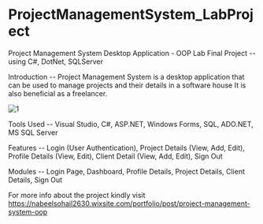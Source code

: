# ProjectManagementSystem_LabProject
Project Management System Desktop Application - OOP Lab Final Project -- using C#, DotNet, SQLServer


Introduction -- 
Project Management System is a desktop application that can be used to manage projects and their details in a software house It is also beneficial as a freelancer.


![1](https://user-images.githubusercontent.com/73162686/182042128-6926a02e-0509-43d7-9d45-ea604787b358.jpg)


Tools Used -- 
Visual Studio, C#, ASP.NET, Windows Forms, SQL, ADO.NET, MS SQL Server 


Features -- 
Login (User Authentication), 
Project Details (View, Add, Edit), 
Profile Details (View, Edit), 
Client Detail (View, Add, Edit), 
Sign Out


Modules -- 
Login Page, 
Dashboard, 
Profile Details, 
Project Details, 
Client Details, 
Sign Out


For more info about the project kindly visit https://nabeelsohail2630.wixsite.com/portfolio/post/project-management-system-oop
